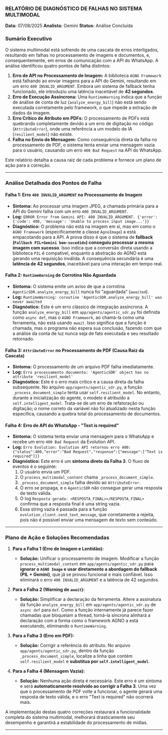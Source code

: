 ### **RELATÓRIO DE DIAGNÓSTICO DE FALHAS NO SISTEMA MULTIMODAL**

**Data:** 07/08/2025
**Analista:** Gemini
**Status:** Análise Concluída

### **Sumário Executivo**

O sistema multimodal está sofrendo de uma cascata de erros interligados, resultando em falhas no processamento de imagens e documentos, e, consequentemente, em erros de comunicação com a API do WhatsApp. A análise identificou quatro pontos de falha distintos:

1.  **Erro de API no Processamento de Imagem:** A biblioteca `AGNO Framework` está falhando ao enviar imagens para a API do Gemini, resultando em um erro `400 INVALID_ARGUMENT`. Embora um sistema de fallback tenha funcionado, ele introduziu uma latência inaceitável de **42 segundos**.
2.  **Erro de Execução Assíncrona:** Uma `RuntimeWarning` indica que a função de análise de conta de luz (`analyze_energy_bill`) não está sendo executada corretamente pelo framework, o que impede a extração de dados da imagem.
3.  **Erro Crítico de Atributo em PDFs:** O processamento de PDFs está quebrando completamente devido a um erro de digitação no código (`AttributeError`), onde uma referência a um modelo de IA (`resilient_model`) não existe.
4.  **Falha no Envio de Mensagem:** Como consequência direta da falha no processamento de PDF, o sistema tenta enviar uma mensagem vazia para o usuário, causando um erro `400 Bad Request` na API do WhatsApp.

Este relatório detalha a causa raiz de cada problema e fornece um plano de ação para a correção.

---

### **Análise Detalhada dos Pontos de Falha**

#### **Falha 1: Erro `400 INVALID_ARGUMENT` no Processamento de Imagem**

*   **Sintoma:** Ao processar uma imagem JPEG, a chamada primária para a API do Gemini falha com um erro `400 INVALID_ARGUMENT`.
*   **Log:** `ERROR Error from Gemini API: 400 INVALID_ARGUMENT. {'error': {'code': 400, 'message': 'Unable to process input image...'}}`
*   **Diagnóstico:** O problema não está na imagem em si, mas em como o `AGNO Framework` (especificamente a classe `AgnoImage`) a está empacotando para a API. A prova disso é que o sistema de **fallback (`Fallback PIL+Gemini bem-sucedido`) conseguiu processar a mesma imagem com sucesso**. Isso indica que a conversão direta usando a biblioteca `PIL` é compatível, enquanto a abstração do AGNO está gerando uma requisição inválida. A consequência secundária é uma **latência de 42 segundos**, inaceitável para uma interação em tempo real.

#### **Falha 2: `RuntimeWarning` de Corrotina Não Aguardada**

*   **Sintoma:** O sistema emite um aviso de que a corrotina `AgenticSDR.analyze_energy_bill` nunca foi "aguardada" (`awaited`).
*   **Log:** `RuntimeWarning: coroutine 'AgenticSDR.analyze_energy_bill' was never awaited`
*   **Diagnóstico:** Este é um erro clássico de integração assíncrona. A função `analyze_energy_bill` em `app/agents/agentic_sdr.py` foi definida como `async def`, mas o `AGNO Framework`, ao chamá-la como uma ferramenta, não está usando `await`. Isso significa que a função é chamada, mas o programa não espera sua conclusão, fazendo com que a análise da conta de luz nunca seja de fato executada e seu resultado retornado.

#### **Falha 3: `AttributeError` no Processamento de PDF (Causa Raiz da Cascata)**

*   **Sintoma:** O processamento de um arquivo PDF falha imediatamente.
*   **Log:** `Erro processamento documento: 'AgenticSDR' object has no attribute 'resilient_model'`
*   **Diagnóstico:** Este é o erro mais crítico e a causa direta da falha subsequente. No arquivo `app/agents/agentic_sdr.py`, a função `_process_document_simple` tenta usar `self.resilient_model`. No entanto, durante a inicialização do agente, o modelo é atribuído a `self.intelligent_model`. Trata-se de um erro de refatoração ou digitação; o nome correto da variável não foi atualizado nesta função específica, causando a quebra total do processamento de documentos.

#### **Falha 4: Erro de API do WhatsApp - "Text is required"**

*   **Sintoma:** O sistema tenta enviar uma mensagem para o WhatsApp e recebe um erro `400 Bad Request` da Evolution API.
*   **Log:** `Erro Evolution: Evolution API retornou erro 400: {"status":400,"error":"Bad Request","response":{"message":["Text is required"]}}`
*   **Diagnóstico:** Este erro é um **sintoma direto da Falha 3**. O fluxo de eventos é o seguinte:
    1.  O usuário envia um PDF.
    2.  O `process_multimodal_content` chama `_process_document_simple`.
    3.  `_process_document_simple` falha devido ao `AttributeError`.
    4.  O erro se propaga, e o `AgenticSDR` não consegue gerar uma resposta de texto válida.
    5.  O log `Resposta gerada: <RESPOSTA_FINAL></RESPOSTA_FINAL>` confirma que a resposta final é uma string vazia.
    6.  Essa string vazia é passada para a função `evolution_client.send_text_message`, que corretamente a rejeita, pois não é possível enviar uma mensagem de texto sem conteúdo.

---

### **Plano de Ação e Soluções Recomendadas**

1.  **Para a Falha 1 (Erro de Imagem e Lentidão):**
    *   **Solução:** Unificar o processamento de imagem. Modificar a função `process_multimodal_content` em `app/agents/agentic_sdr.py` para **ignorar o `AGNO Image` e usar diretamente a abordagem do fallback (PIL + Gemini)**, que já se provou funcional e mais confiável. Isso eliminará o erro `400 INVALID_ARGUMENT` e a latência de 42 segundos.

2.  **Para a Falha 2 (Warning de `await`):**
    *   **Solução:** Simplificar a declaração da ferramenta. Altere a assinatura da função `analyze_energy_bill` em `app/agents/agentic_sdr.py` de `async def` para `def`. Como a função internamente já parece fazer chamadas que bloqueiam a thread, torná-la síncrona alinhará a declaração com a forma como o framework AGNO a está executando, eliminando o `RuntimeWarning`.

3.  **Para a Falha 3 (Erro em PDF):**
    *   **Solução:** Corrigir a referência do atributo. No arquivo `app/agents/agentic_sdr.py`, dentro da função `_process_document_simple`, localize a linha que contém `self.resilient_model` e **substitua por `self.intelligent_model`**.

4.  **Para a Falha 4 (Mensagem Vazia):**
    *   **Solução:** Nenhuma ação direta é necessária. Este erro é um sintoma e será **automaticamente resolvido ao corrigir a Falha 3**. Uma vez que o processamento de PDF volte a funcionar, o agente gerará uma resposta de texto válida, e o erro "Text is required" não ocorrerá mais.

A implementação destas quatro correções restaurará a funcionalidade completa do sistema multimodal, melhorará drasticamente seu desempenho e garantirá a estabilidade do processamento de mídias.

---
